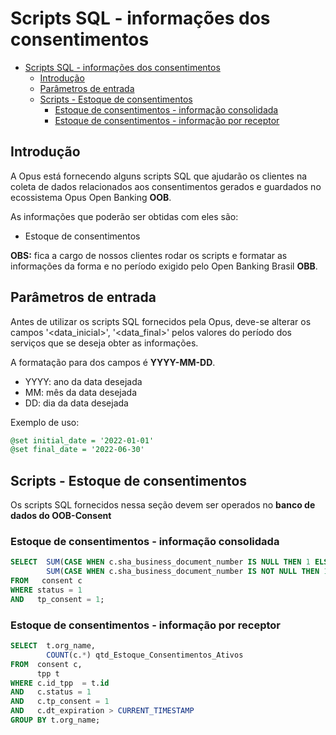 # Scripts SQL - informações dos consentimentos

- [Scripts SQL - informações dos consentimentos](#scripts-sql---informações-dos-consentimentos)
  - [Introdução](#introdução)
  - [Parâmetros de entrada](#parâmetros-de-entrada)
  - [Scripts - Estoque de consentimentos](#scripts---estoque-de-consentimentos)
    - [Estoque de consentimentos - informação consolidada](#estoque-de-consentimentos---informação-consolidada)
    - [Estoque de consentimentos - informação por receptor](#estoque-de-consentimentos---informação-por-receptor)

## Introdução

A Opus está fornecendo alguns scripts SQL que ajudarão os clientes na coleta
de dados relacionados aos consentimentos gerados e guardados no ecossistema Opus Open Banking **OOB**.

As informações que poderão ser obtidas com eles são:

- Estoque de consentimentos

**OBS:** fica a cargo de nossos clientes
rodar os scripts e formatar as informações da forma e no período exigido pelo Open Banking Brasil **OBB**.

## Parâmetros de entrada

Antes de utilizar os scripts SQL fornecidos pela Opus, deve-se alterar os campos
'<data_inicial>', '<data_final>'
pelos valores do período dos serviços que se deseja obter as informações.

A formatação para dos campos é **YYYY-MM-DD**.

- YYYY: ano da data desejada
- MM: mês da data desejada
- DD: dia da data desejada

Exemplo de uso:

```sql
@set initial_date = '2022-01-01'
@set final_date = '2022-06-30'
```

## Scripts - Estoque de consentimentos

Os scripts SQL fornecidos nessa seção devem ser operados no
**banco de dados do OOB-Consent**

### Estoque de consentimentos - informação consolidada

```sql
SELECT  SUM(CASE WHEN c.sha_business_document_number IS NULL THEN 1 ELSE 0 END) AS Clientes_Unicos_PF_Total,
        SUM(CASE WHEN c.sha_business_document_number IS NOT NULL THEN 1 ELSE 0 END) AS Clientes_Unicos_PJ_Total
FROM   consent c
WHERE status = 1 
AND   tp_consent = 1;
```

### Estoque de consentimentos - informação por receptor

```sql
SELECT  t.org_name,
        COUNT(c.*) qtd_Estoque_Consentimentos_Ativos
FROM  consent c, 
      tpp t
WHERE c.id_tpp  = t.id
AND   c.status = 1
AND   c.tp_consent = 1
AND   c.dt_expiration > CURRENT_TIMESTAMP
GROUP BY t.org_name;
```
